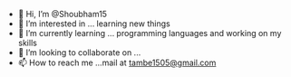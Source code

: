 - 👋 Hi, I’m @Shoubham15
- 👀 I’m interested in ... learning new things
- 🌱 I’m currently learning ... programming languages and working on my skills
- 💞️ I’m looking to collaborate on ...
- 📫 How to reach me ...mail at tambe1505@gmail.com

<!---
Shoubham15/Shoubham15 is a ✨ special ✨ repository because its `README.md` (this file) appears on your GitHub profile.
You can click the Preview link to take a look at your changes.
--->
